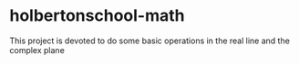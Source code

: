 # holbertonschool-math
This project is devoted to do some basic operations in the real line and the complex plane
